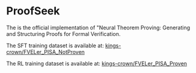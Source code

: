 # ProofSeek
The is the official implementation of "Neural Theorem Proving: Generating and Structuring Proofs for Formal Verification.


The SFT training dataset is available at: [kings-crown/FVELer_PISA_NotProven](https://huggingface.co/datasets/kings-crown/FVELer_PISA_NotProven)

The RL training dataset is available at: [kings-crown/FVELer_PISA_Proven ](https://huggingface.co/datasets/kings-crown/FVELer_PISA_Proven)
